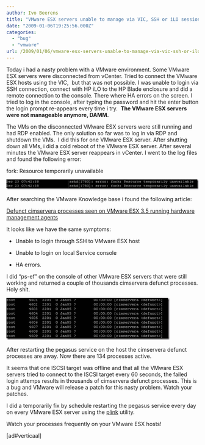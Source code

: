 ```yaml
---
author: Ivo Beerens
title: "VMware ESX servers unable to manage via VIC, SSH or iLO session"
date: "2009-01-06T19:25:56.000Z"
categories: 
  - "bug"
  - "vmware"
url: /2009/01/06/vmware-esx-servers-unable-to-manage-via-vic-ssh-or-ilo-session/
---
```


Today i had a nasty problem with a VMware environment. Some VMware ESX servers were disconnected from vCenter. Tried to connect the VMware ESX hosts using the VIC,  but that was not possible. I was unable to login via SSH connection, connect with HP iLO to the HP Blade enclosure and did a remote connection to the console. There where HA errors on the screen. I tried to log in the console, after typing the password and hit the enter button the login prompt re-appears every time i try.  **The VMware ESX servers were not manageable anymore, DAMM.**

The VMs on the disconnected VMware ESX servers were still running and had RDP enabled. The only solution so far was to log in via RDP and shutdown the VMs.  I did this for one VMware ESX server. After shutting down all VMs, i did a cold reboot of the VMware ESX server. After several minutes the VMware ESX server reappears in vCenter. I went to the log files and found the following error:

fork: Resource temporarily unavailable

[![clip_image002](images/clip-image002-thumb.jpg "clip_image002")](https://www.ivobeerens.nl/wp-content/uploads/2009/01/clip-image002.jpg)

After searching the VMware Knowledge base i found the following article:

[Defunct cimservera processes seen on VMware ESX 3.5 running hardware management agents](http://kb.vmware.com/selfservice/microsites/search.do?language=en_US&cmd=displayKC&externalId=1007887)

It looks like we have the same symptoms:

- Unable to login through SSH to VMware ESX host
    
- Unable to login on local Service console
    
- HA errors.
    

I did “ps-ef” on the console of other VMware ESX servers that were still working and returned a couple of thousands cimservera defunct processes. Holy shit.

[![clip_image002[5]](images/clip-image0025-thumb.jpg "clip_image002[5]")](https://www.ivobeerens.nl/wp-content/uploads/2009/01/clip-image0025.jpg)

After restarting the pegasus service on the host the cimservera defunct processes are away. Now there are 134 processes active.

It seems that one ISCSI target was offline and that all the VMware ESX servers tried to connect to the ISCSI target every 60 seconds, the failed login attemps results in thousands of cimservera defunct processes. This is a bug and VMware will release a patch for this nasty problem. Watch your patches.

I did a temporarily fix by schedule restarting the pegasus service every day on every VMware ESX server using the [plink](http://www.chiark.greenend.org.uk/~sgtatham/putty/download.html) utility.

Watch your processes frequently on your VMware ESX hosts!

\[ad#verticaal\]

